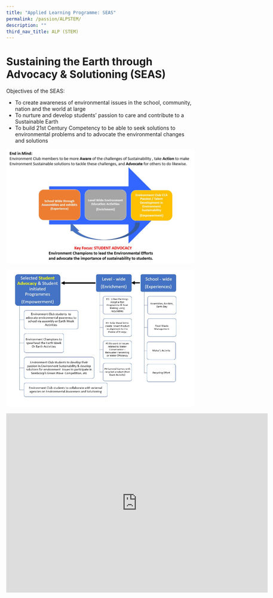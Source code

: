 ```yaml
---
title: "Applied Learning Programme: SEAS"
permalink: /passion/ALPSTEM/
description: ""
third_nav_title: ALP (STEM)
---
```

# Sustaining the Earth through Advocacy &amp; Solutioning (SEAS)

   
Objectives of the SEAS:
* To create awareness of environmental issues in the school, community, nation and the world at large
* To nurture and develop students’ passion to care and contribute to a Sustainable Earth
* To build 21st Century Competency to be able to seek solutions to environmental problems and to advocate the environmental changes and solutions

![](/images/ALP/ALP1STEM.jpg)

![](/images/ALP/ALP2stem.jpg)

<iframe allowfullscreen="true" height="480" width="700" frameborder="0" src="https://docs.google.com/presentation/d/e/2PACX-1vTT4uqyj5MPqj1yYtiiPBrYo_wXmF-2h7zC5yCkXyRT5FDFbRgek5hTMLuiS_Fq0LR5B6LlyH4ko3uG/embed?start=true&amp;loop=true&amp;delayms=3000"></iframe>